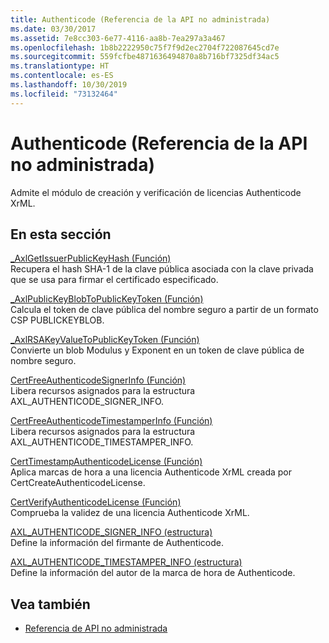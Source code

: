 ```yaml
---
title: Authenticode (Referencia de la API no administrada)
ms.date: 03/30/2017
ms.assetid: 7e8cc303-6e77-4116-aa8b-7ea297a3a467
ms.openlocfilehash: 1b8b2222950c75f7f9d2ec2704f722087645cd7e
ms.sourcegitcommit: 559fcfbe4871636494870a8b716bf7325df34ac5
ms.translationtype: HT
ms.contentlocale: es-ES
ms.lasthandoff: 10/30/2019
ms.locfileid: "73132464"
---
```

# <a name="authenticode-unmanaged-api-reference"></a>Authenticode (Referencia de la API no administrada)
Admite el módulo de creación y verificación de licencias Authenticode XrML.  
  
## <a name="in-this-section"></a>En esta sección  
 [_AxlGetIssuerPublicKeyHash (Función)](axlgetissuerpublickeyhash-function.md)  
 Recupera el hash SHA-1 de la clave pública asociada con la clave privada que se usa para firmar el certificado especificado.  
  
 [_AxlPublicKeyBlobToPublicKeyToken (Función)](axlpublickeyblobtopublickeytoken-function.md)  
 Calcula el token de clave pública del nombre seguro a partir de un formato CSP PUBLICKEYBLOB.  
  
 [_AxlRSAKeyValueToPublicKeyToken (Función)](axlrsakeyvaluetopublickeytoken-function.md)  
 Convierte un blob Modulus y Exponent en un token de clave pública de nombre seguro.  
  
 [CertFreeAuthenticodeSignerInfo (Función)](certfreeauthenticodesignerinfo-function.md)  
 Libera recursos asignados para la estructura AXL_AUTHENTICODE_SIGNER_INFO.  
  
 [CertFreeAuthenticodeTimestamperInfo (Función)](certfreeauthenticodetimestamperinfo-function.md)  
 Libera recursos asignados para la estructura AXL_AUTHENTICODE_TIMESTAMPER_INFO.  
  
 [CertTimestampAuthenticodeLicense (Función)](certtimestampauthenticodelicense-function.md)  
 Aplica marcas de hora a una licencia Authenticode XrML creada por CertCreateAuthenticodeLicense.  
  
 [CertVerifyAuthenticodeLicense (Función)](certverifyauthenticodelicense-function.md)  
 Comprueba la validez de una licencia Authenticode XrML.  
  
 [AXL_AUTHENTICODE_SIGNER_INFO (estructura)](axl-authenticode-signer-info-structure.md)  
 Define la información del firmante de Authenticode.  
  
 [AXL_AUTHENTICODE_TIMESTAMPER_INFO (estructura)](axl-authenticode-timestamper-info-structure.md)  
 Define la información del autor de la marca de hora de Authenticode.  
  
## <a name="see-also"></a>Vea también

- [Referencia de API no administrada](../index.md)
